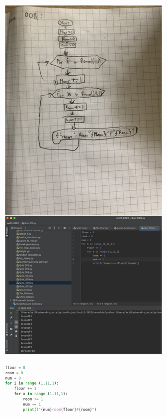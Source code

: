 ![Flowchart](https://github.com/KaiFig/unit-1/blob/main/Quiz/Quiz_008_flowchart.jpg)
![Test](https://github.com/KaiFig/unit-1/blob/main/Quiz/Quiz_008_test.jpg)

```.py

floor = 0
room = 0
num = 0
for i in range (1,11,1):
    floor += 1
    for x in range (1,11,1):
        room += 1
        num += 1
        print(f"{num}room{floor}F{room}")
